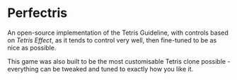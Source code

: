 # Perfectris

An open-source implementation of the Tetris Guideline, with controls based on *Tetris Effect*, as it tends to control very well, then fine-tuned to be as nice as possible.

This game was also built to be the most customisable Tetris clone possible - everything can be tweaked and tuned to exactly how you like it.